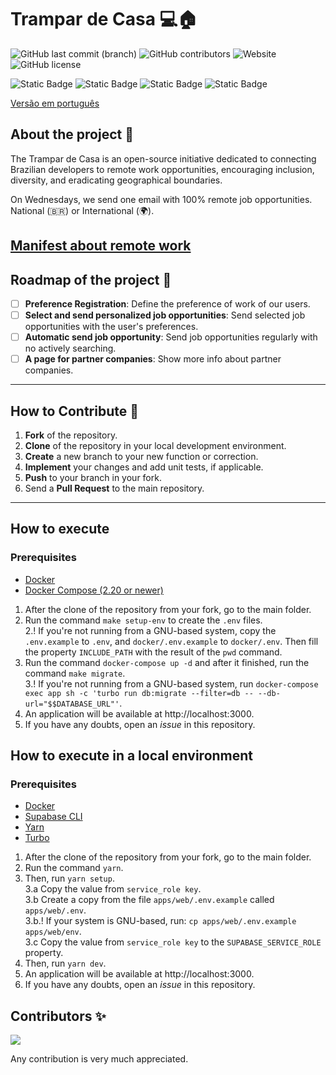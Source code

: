 # Trampar de Casa 💻🏠

![GitHub last commit (branch)](https://img.shields.io/github/last-commit/ocodista/trampar-de-casa/main)
![GitHub contributors](https://img.shields.io/github/contributors/ocodista/trampar-de-casa)
![Website](https://img.shields.io/website?up_message=online&up_color=green&down_message=offline&down_color=red&url=https%3A%2F%2Fwww.trampardecasa.com.br%2F)
![GitHub license](https://img.shields.io/github/license/ocodista/trampar-de-casa)

![Static Badge](https://img.shields.io/badge/nextjs-white?style=for-the-badge&logo=nextdotjs&logoColor=white&labelColor=black&color=white)
![Static Badge](https://img.shields.io/badge/typescript-%2306B6D4?style=for-the-badge&logo=typescript&labelColor=white&color=%233178C6)
![Static Badge](https://img.shields.io/badge/vite-%23646CFF?style=for-the-badge&logo=vite&labelColor=black)
![Static Badge](https://img.shields.io/badge/tailwindcss-%2306B6D4?style=for-the-badge&logo=tailwindcss&labelColor=black&color=%2306B6D4)

[Versão em português](./README.md)

## About the project 🎯

The Trampar de Casa is an open-source initiative dedicated to connecting Brazilian developers to remote work opportunities, encouraging inclusion, diversity, and eradicating geographical boundaries.

On Wednesdays, we send one email with 100% remote job opportunities. National (🇧🇷) or International (🌍).

## [Manifest about remote work](./manifesto.md)

## Roadmap of the project 🚧

- [ ] **Preference Registration**: Define the preference of work of our users.
- [ ] **Select and send personalized job opportunities**: Send selected job opportunities with the user's preferences.
- [ ] **Automatic send job opportunity**: Send job opportunities regularly with no actively searching.
- [ ] **A page for partner companies**: Show more info about partner companies.

---

## How to Contribute 🚀

1. **Fork** of the repository.
2. **Clone** of the repository in your local development environment.
3. **Create** a new branch to your new function or correction.
4. **Implement** your changes and add unit tests, if applicable.
5. **Push** to your branch in your fork.
6. Send a **Pull Request** to the main repository.

---

## How to execute

### Prerequisites

- [Docker](https://www.docker.com/)
- [Docker Compose (2.20 or newer)](https://docs.docker.com/compose/install/)

1. After the clone of the repository from your fork, go to the main folder.
2. Run the command `make setup-env` to create the `.env` files.  
  2.! If you're not running from a GNU-based system, copy the `.env.example` to `.env`,
  and `docker/.env.example` to `docker/.env`. Then fill the property `INCLUDE_PATH` with
  the result of the `pwd` command.  
3. Run the command `docker-compose up -d` and after it finished, run the command `make migrate`.  
  3.! If you're not running from a GNU-based system, run `docker-compose exec app sh -c 'turbo run db:migrate --filter=db -- --db-url="$$DATABASE_URL"'`.
6. An application will be available at http://localhost:3000.
7. If you have any doubts, open an _issue_ in this repository.

## How to execute in a local environment

### Prerequisites

- [Docker](https://www.docker.com/)
- [Supabase CLI](https://supabase.com/docs/reference/cli/introduction)
- [Yarn](https://yarnpkg.com/)
- [Turbo](https://turbo.build/)

1. After the clone of the repository from your fork, go to the main folder.
2. Run the command `yarn`.
3. Then, run `yarn setup`.  
   3.a Copy the value from `service_role key`.  
   3.b Create a copy from the file `apps/web/.env.example` called `apps/web/.env`.  
   3.b.! If your system is GNU-based, run: `cp apps/web/.env.example apps/web/env`.  
   3.c Copy the value from `service_role key` to the `SUPABASE_SERVICE_ROLE` property.  
4. Then, run `yarn dev`.
5. An application will be available at http://localhost:3000.
6. If you have any doubts, open an _issue_ in this repository.

## Contributors ✨

<a href="https://github.com/ocodista/trampar-de-casa/graphs/contributors">
  <img src="https://contrib.rocks/image?repo=ocodista/trampar-de-casa&anon=0&columns=20&max=100" />
</a>

Any contribution is very much appreciated.

